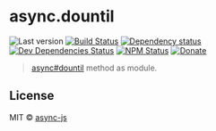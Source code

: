 # async.dountil

![Last version](https://img.shields.io/github/tag/async-js/dountil.svg?style=flat-square)
[![Build Status](http://img.shields.io/travis/async-js/dountil/master.svg?style=flat-square)](https://travis-ci.org/async-js/dountil)
[![Dependency status](http://img.shields.io/david/async-js/dountil.svg?style=flat-square)](https://david-dm.org/async-js/dountil)
[![Dev Dependencies Status](http://img.shields.io/david/dev/async-js/dountil.svg?style=flat-square)](https://david-dm.org/async-js/dountil#info=devDependencies)
[![NPM Status](http://img.shields.io/npm/dm/dountil.svg?style=flat-square)](https://www.npmjs.org/package/dountil)
[![Donate](https://img.shields.io/badge/donate-paypal-blue.svg?style=flat-square)](https://paypal.me/kikobeats)

> [async#dountil](https://github.com/async-js/async#dountil) method as module.

## License

MIT © [async-js](https://github.com/async-js)
